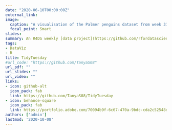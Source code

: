 ```yaml
---
date: "2020-06-10T00:00:00Z"
external_link:
image:
  caption: "A visualisation of the Palmer penguins dataset from week 31, 2020"
  focal_point: Smart
slides:
summary: An R4DS weekly [data project](https://github.com/rfordatascience/tidytuesday) initiative emphasising the use of `tidyverse` to summarise and visualise data
tags:
- DataViz
- R
title: TidyTuesday
#url_code: "https://github.com/TanyaS08"
url_pdf: ""
url_slides: ""
url_video: ""
links:
- icon: github-alt
  icon_pack: fab
  link: https://github.com/TanyaS08/TidyTuesday
- icon: behance-square
  icon_pack: fab
  link: https://portfolio.adobe.com/70094b9f-6c67-470a-9bdc-cda2c52548df/editor/tidytueasday
authors: ['admin']
lastmod: '2020-10-08'
---
```

